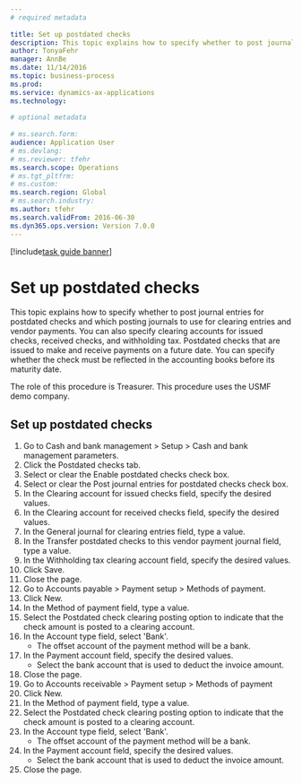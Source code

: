 ```yaml
--- 
# required metadata 
 
title: Set up postdated checks
description: This topic explains how to specify whether to post journal entries for postdated checks and which posting journals to use for clearing entries and vendor payments. 
author: TonyaFehr 
manager: AnnBe 
ms.date: 11/14/2016
ms.topic: business-process 
ms.prod:  
ms.service: dynamics-ax-applications 
ms.technology:  
 
# optional metadata 
 
# ms.search.form:   
audience: Application User 
# ms.devlang:  
# ms.reviewer: tfehr 
ms.search.scope: Operations 
# ms.tgt_pltfrm:  
# ms.custom:  
ms.search.region: Global
# ms.search.industry: 
ms.author: tfehr 
ms.search.validFrom: 2016-06-30 
ms.dyn365.ops.version: Version 7.0.0 
---
```


[!include[task guide banner](.../includes/task-guide-banner.md)]

# Set up postdated checks

This topic explains how to specify whether to post journal entries for postdated checks and which posting journals to use for clearing entries and vendor payments. You can also specify clearing accounts for issued checks, received checks, and withholding tax. Postdated checks that are issued to make and receive payments on a future date. You can specify whether the check must be reflected in the accounting books before its maturity date.

The role of this procedure is Treasurer. This procedure uses the USMF demo company.


## Set up postdated checks
1. Go to Cash and bank management > Setup > Cash and bank management parameters.
2. Click the Postdated checks tab.
3. Select or clear the Enable postdated checks check box.
4. Select or clear the Post journal entries for postdated checks check box.
5. In the Clearing account for issued checks field, specify the desired values.
6. In the Clearing account for received checks field, specify the desired values.
7. In the General journal for clearing entries field, type a value.
8. In the Transfer postdated checks to this vendor payment journal field, type a value.
9. In the Withholding tax clearing account field, specify the desired values.
10. Click Save.
11. Close the page.
12. Go to Accounts payable > Payment setup > Methods of payment.
13. Click New.
14. In the Method of payment field, type a value.
15. Select the Postdated check clearing posting option to indicate that the check amount is posted to a clearing account.
16. In the Account type field, select 'Bank'.
    * The offset account of the payment method will be a bank.  
17. In the Payment account field, specify the desired values.
    * Select the bank account that is used to deduct the invoice amount.  
18. Close the page.
19. Go to Accounts receivable > Payment setup > Methods of payment
20. Click New.
21. In the Method of payment field, type a value.
22. Select the Postdated check clearing posting option to indicate that the check amount is posted to a clearing account.
23. In the Account type field, select 'Bank'.
    * The offset account of the payment method will be a bank.  
24. In the Payment account field, specify the desired values.
    * Select the bank account that is used to deduct the invoice amount.  
25. Close the page.

